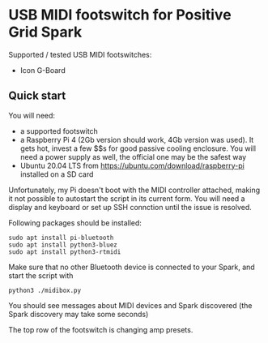# USB MIDI footswitch for Positive Grid Spark

Supported / tested USB MIDI footswitches: 

 - Icon G-Board

## Quick start

You will need:

 - a supported footswitch
 - a Raspberry Pi 4 (2Gb version should work, 4Gb version was used). It gets hot, invest a few $$s for good passive cooling enclosure. You will need a power supply as well, the official one may be the safest way
 - Ubuntu 20.04 LTS from https://ubuntu.com/download/raspberry-pi installed on a SD card

Unfortunately, my Pi doesn't boot with the MIDI controller attached, making it not possible to autostart the script in its current form. You will need a display and keyboard or set up SSH connction until the issue is resolved.

Following packages should be installed:

    sudo apt install pi-bluetooth
    sudo apt install python3-bluez
    sudo apt install python3-rtmidi

Make sure that no other Bluetooth device is connected to your Spark, and start the script with

    python3 ./midibox.py

You should see messages about MIDI devices and Spark discovered (the Spark discovery may take some seconds)

The top row of the footswitch is changing amp presets.

